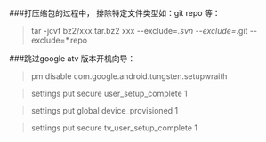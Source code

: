 ###打压缩包的过程中， 排除特定文件类型如：git repo 等：
> tar -jcvf bz2/xxx.tar.bz2 xxx --exclude=*.svn --exclude=*.git --exclude=*.repo

###跳过google atv 版本开机向导：
> pm disable com.google.android.tungsten.setupwraith

> settings put secure user_setup_complete 1

> settings put global device_provisioned 1

> settings put secure tv_user_setup_complete 1
